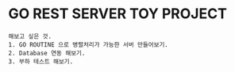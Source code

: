# GO REST SERVER TOY PROJECT

```
해보고 싶은 것.
1. GO ROUTINE 으로 병렬처리가 가능한 서버 만들어보기.
2. Database 연동 해보기.
3. 부하 테스트 해보기.
```
